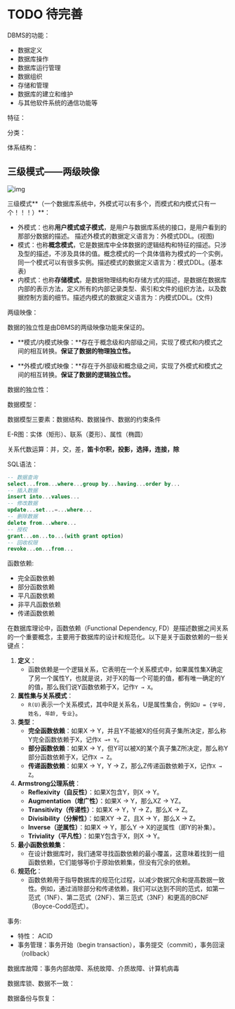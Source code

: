 # TODO 待完善



DBMS的功能：

* 数据定义
* 数据库操作
* 数据库运行管理
* 数据组织
* 存储和管理
* 数据库的建立和维护
* 与其他软件系统的通信功能等

特征：

分类：

体系结构：

## 三级模式——两级映像

![img](https://img-blog.csdnimg.cn/20200817113042619.png?x-oss-process=image/watermark,type_ZmFuZ3poZW5naGVpdGk,shadow_10,text_aHR0cHM6Ly9ibG9nLmNzZG4ubmV0L3dlaXhpbl80MzgyMzgwOA==,size_16,color_FFFFFF,t_70)

三级模式**（一个数据库系统中，外模式可以有多个，而模式和内模式只有一个！！！）**：

* 外模式：也称**用户模式或子模式**，是用户与数据库系统的接口，是用户看到的那部分数据的描述。 描述外模式的数据定义语言为：外模式DDL。(视图)
* 模式：也称**概念模式**，它是数据库中全体数据的逻辑结构和特征的描述。只涉及型的描述，不涉及具体的值。概念模式的一个具体值称为模式的一个实例，同一个模式可以有很多实例。描述模式的数据定义语言为：模式DDL。(基本表)
* 内模式：也称**存储模式**，是数据物理结构和存储方式的描述，是数据在数据库内部的表示方法，定义所有的内部记录类型、索引和文件的组织方法，以及数据控制方面的细节。描述内模式的数据定义语言为：内模式DDL。(文件)

两级映像：

数据的独立性是由DBMS的两级映像功能来保证的。

* **模式/内模式映像：**存在于概念级和内部级之间，实现了模式和内模式之间的相互转换。**保证了数据的物理独立性。**

* **外模式/模式映像：**存在于外部级和概念级之间，实现了外模式和模式之间的相互转换。**保证了数据的逻辑独立性。**

数据的独立性：

数据模型：

数据模型三要素：数据结构、数据操作、数据的约束条件

E-R图：实体（矩形）、联系（菱形）、属性（椭圆）

关系代数运算：并，交，差，**笛卡尔积，投影，选择，连接，除**

SQL语法：

```sql
-- 数据查询
select...from...where...group by...having...order by...
-- 插入数据
insert into...values... 
-- 修改数据
update...set...=...where... 
-- 删除数据
delete from...where... 
-- 授权
grant...on...to...(with grant option) 
-- 回收权限
revoke...on...from... 
```

函数依赖:

* 完全函数依赖
* 部分函数依赖
* 平凡函数依赖
* 非平凡函数依赖
* 传递函数依赖

在数据库理论中，函数依赖（Functional Dependency, FD）是描述数据之间关系的一个重要概念，主要用于数据库的设计和规范化。以下是关于函数依赖的一些关键点：

1. **定义**：
   - 函数依赖是一个逻辑关系，它表明在一个关系模式中，如果属性集X确定了另一个属性Y，也就是说，对于X的每一个可能的值，都有唯一确定的Y的值，那么我们说Y函数依赖于X，记作`Y → X`。
2. **属性集与关系模式**：
   - `R(U)`表示一个关系模式，其中R是关系名，U是属性集合，例如`U = {学号, 姓名, 年龄, 专业}`。
3. **类型**：
   - **完全函数依赖**：如果X → Y，并且Y不能被X的任何真子集所决定，那么称Y完全函数依赖于X，记作`X →+ Y`。
   - **部分函数依赖**：如果X → Y，但Y可以被X的某个真子集Z所决定，那么称Y部分函数依赖于X，记作`X → Z`。
   - **传递函数依赖**：如果X → Y，Y → Z，那么Z传递函数依赖于X，记作`X → Z`。
4. **Armstrong公理系统**：
   - **Reflexivity（自反性）**：如果X包含Y，则X → Y。
   - **Augmentation（增广性）**：如果X → Y，那么XZ → YZ。
   - **Transitivity（传递性）**：如果X → Y，Y → Z，那么X → Z。
   - **Divisibility（分解性）**：如果XY → Z，且X → Y，那么X → Z。
   - **Inverse（逆属性）**：如果X → Y，那么Y → X的逆属性（即Y的补集）。
   - **Triviality（平凡性）**：如果Y包含于X，则X → Y。
5. **最小函数依赖集**：
   - 在设计数据库时，我们通常寻找函数依赖的最小覆盖，这意味着找到一组函数依赖，它们能够等价于原始依赖集，但没有冗余的依赖。
6. **规范化**：
   - 函数依赖用于指导数据库的规范化过程，以减少数据冗余和提高数据一致性。例如，通过消除部分和传递依赖，我们可以达到不同的范式，如第一范式（1NF）、第二范式（2NF）、第三范式（3NF）和更高的BCNF（Boyce-Codd范式）。





事务:

* 特性： ACID
* 事务管理：事务开始（begin transaction），事务提交（commit），事务回滚（rollback）

数据库故障：事务内部故障、系统故障、介质故障、计算机病毒

数据库锁、数据不一致：

数据备份与恢复：





